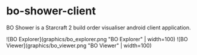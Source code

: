 # bo-shower-client

BO Shower is a Starcraft 2 build order visualiser android client application.

![BO Explorer](graphics/bo_explorer.png "BO Explorer" | width=100)
![BO Viewer](graphics/bo_viewer.png "BO Viewer" | width=100)
